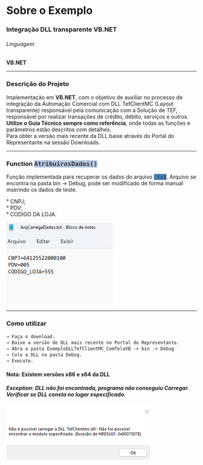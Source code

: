 <h1 font-family: "Arial">Sobre o Exemplo</h1>

### Integração DLL transparente VB.NET

###### Linguagem
**VB.NET**

<hr>

### Descrição do Projeto 

Implementação em **VB.NET**, com o objetivo de auxiliar no processo de integração da Automação Comercial com DLL TefClientMC (Layout transparente) responsável pela comunicação com a Solução de TEF, responsável por realizar transações de crédito, débito, serviços e outros. \
<b>Utilize o Guia Técnico sempre como referência</b>, onde todas as funções e parâmetros estão descritos com detalhes. \
Para obter a versão mais recente da DLL baixe através do Portal do Representante na sessão Downloads.

<hr>

<h3>Function <kbd style="background-color: #B0C4DE; color:#383637" >AtribuirosDados()</kbd> </h3>

Função implementada para recuperar os dados do arquivo <kbd style="background-color: #4682B4; color:#383637" >.txt</kbd>. Arquivo se encontra na pasta bin → Debug, pode ser modificado de forma manual inserindo os dados de teste.

° CNPJ; \
° PDV; \
° CODIGO DA LOJA. 

![](./FunctionArquivoTxt.png)

<hr>

### Como utilizar 

````
→ Faça o download.  
→ Baixe a versão de DLL mais recente no Portal do Representante.
→ Abra a pasta ExemploDLLTefClientMC_ComTelaVB -> bin -> Debug 
→ Cole a DLL na pasta Debug.
→ Execute.

````
<h4> <b> Nota: Existem versões x86 e x64 da DLL</b> </h4>

<h5> <b> Exception: DLL não foi encontrada, programa não conseguiu Carregar. Verificar se DLL consta no lugar especificado.</b> </h5>

![](./exception.png)

